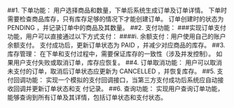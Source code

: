 ##1. 下单功能：
⽤户选择商品和数量，下单后系统⽣成订单及订单详情。
下单时需要检查商品库存，只有库存⾜够的情况下才能创建订单。
订单创建时的状态为 PENDING ，并记录订单中的商品及其数量。
##2. ⽀付功能：
###实现订单⽀付功能，⽤户可以直接通过以下⽅式⽀付：
####ⅰ. 余额⽀付：⽤户使⽤⾃⼰的账户余额⽀付。
⽀付成功后，更新订单状态为 PAID ，并减少对应商品的库存。
##3. 库存管理：
在下单和⽀付过程中，需要保证库存的⼀致性（涉及并发控制）。
如果⽤户⽀付失败或取消订单，库存应恢复。
##4. 订单取消功能：
⽤户可以取消未⽀付的订单，取消后订单状态应更新为 CANCELLED ，并恢复库存。
##5. ⽀付回调功能：
实现⼀个模拟的⽀付回调接⼝，当第三⽅⽀付成功后系统应⾃动接收回调并更新订单状态和⽀
付记录。
##6. 查询功能：
实现⽤户查询订单功能，能够查询到所有订单及其详情，包括订单状态和⽀付状态。
